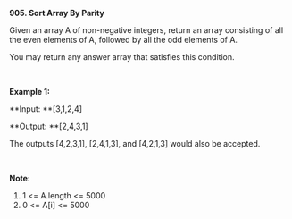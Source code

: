 **905. Sort Array By Parity**

Given an array A of non-negative integers, return an array consisting of all the even elements of A, followed by all the odd elements of A.

You may return any answer array that satisfies this condition.

 

**Example 1:**

**Input: **[3,1,2,4]

**Output: **[2,4,3,1]

The outputs [4,2,3,1], [2,4,1,3], and [4,2,1,3] would also be accepted.

 

**Note:**

1. 1 &lt;= A.length &lt;= 5000
2. 0 &lt;= A[i] &lt;= 5000
